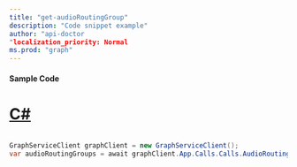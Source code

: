 ```yaml
---
title: "get-audioRoutingGroup"
description: "Code snippet example" 
author: "api-doctor
"localization_priority: Normal
ms.prod: "graph"
--- 
```

#### Sample Code
# [C#](#tab/Csharp)

```C#

GraphServiceClient graphClient = new GraphServiceClient();
var audioRoutingGroups = await graphClient.App.Calls.Calls.AudioRoutingGroups.AudioRoutingGroups.Request().GetAsync();

```